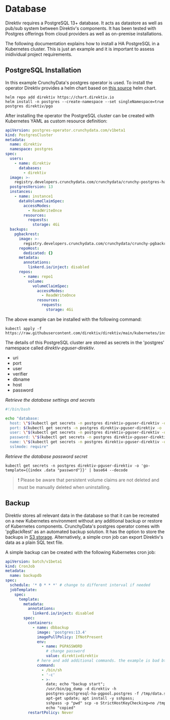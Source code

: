 # Database

Direktiv requires a PostgreSQL 13+ database. It acts as datastore as well as pub/sub system between Direktiv's components. It has been tested with Postgres offerings from cloud providers as well as on-premise installations.

The following documentation explains how to install a HA PostgreSQL in a Kubernetes cluster. This is just an example and it is important to assess inidividual project requirements.

## PostgreSQL Installation

In this example CrunchyData's postgres operator is used. To install the operator Direktiv provides a helm chart based on [this source](https://github.com/CrunchyData/postgres-operator-examples/) helm chart.

```console
helm repo add direktiv https://chart.direktiv.io
helm install -n postgres --create-namespace --set singleNamespace=true postgres direktiv/pgo
```

After installing the operator the PostgreSQL cluster can be created with Kubernetes YAML as custom resource definition:

```yaml
apiVersion: postgres-operator.crunchydata.com/v1beta1
kind: PostgresCluster
metadata:
  name: direktiv
  namespace: postgres
spec:
  users:
    - name: direktiv
      databases:
        - direktiv
  image: >-
    registry.developers.crunchydata.com/crunchydata/crunchy-postgres-ha:centos8-13.4-0
  postgresVersion: 13
  instances:
    - name: instance1
      dataVolumeClaimSpec:
        accessModes:
          - ReadWriteOnce
        resources:
          requests:
            storage: 4Gi
  backups:
    pgbackrest:
      image: >-
        registry.developers.crunchydata.com/crunchydata/crunchy-pgbackrest:centos8-2.33-2
      repoHost:
        dedicated: {}
      metadata:
        annotations:
          linkerd.io/inject: disabled
      repos:
        - name: repo1
          volume:
            volumeClaimSpec:
              accessModes:
                - ReadWriteOnce
              resources:
                requests:
                  storage: 4Gi
```

The above example can be installed with the following command:

```console
kubectl apply -f https://raw.githubusercontent.com/direktiv/direktiv/main/kubernetes/install/db/pg.yaml
```

The details of this PostgreSQL cluster are stored as secrets in the 'postgres' namespace called *direktiv-pguser-direktiv*.

- uri
- port
- user
- verifier
- dbname
- host
- password

*Retrieve the database settings and secrets*
```bash
#!/bin/bash

echo "database:
  host: \"$(kubectl get secrets -n postgres direktiv-pguser-direktiv -o 'go-template={{index .data "host"}}' | base64 --decode)\"
  port: $(kubectl get secrets -n postgres direktiv-pguser-direktiv -o 'go-template={{index .data "port"}}' | base64 --decode)
  user: \"$(kubectl get secrets -n postgres direktiv-pguser-direktiv -o 'go-template={{index .data "user"}}' | base64 --decode)\"
  password: \"$(kubectl get secrets -n postgres direktiv-pguser-direktiv -o 'go-template={{index .data "password"}}' | base64 --decode)\"
  name: \"$(kubectl get secrets -n postgres direktiv-pguser-direktiv -o 'go-template={{index .data "dbname"}}' | base64 --decode)\"
  sslmode: require"
```

*Retrieve the database password secret*

```console
kubectl get secrets -n postgres direktiv-pguser-direktiv -o 'go-template={{index .data "password"}}' | base64 --decode
```

> &#x2757; Please be aware that persistent volume claims are not deleted and must be manually deleted when uninstalling.

## Backup

Direktiv stores all relevant data in the database so that it can be recreated on a new Kubernetes environment without any additional backup or restore of Kubernetes components. CrunchyData's postgres operator comes with 'pgBackRest' as an automated backup solution. It has the option to store the backups in [S3 storage](https://access.crunchydata.com/documentation/postgres-operator/4.1.0/gettingstarted/design/backrest-s3-configuration/). Alternatively, a simple cron job can export Direktiv's data as a plain SQL text file.

A simple backup can be created with the following Kubernetes cron job:

```yaml
apiVersion: batch/v1beta1
kind: CronJob
metadata:
  name: backupdb
spec:
  schedule: '* 0 * * *' # change to different interval if needed
  jobTemplate:
    spec:
      template:
        metadata:
          annotations:
            linkerd.io/inject: disabled
        spec:
          containers:
            - name: dbbackup
              image: 'postgres:13.4'
              imagePullPolicy: IfNotPresent
              env:
                - name: PGPASSWORD
                  # change password
                  value: direktivdirektiv
              # here and add additional commands. the example is bad btw but works :)
              command:
                - /bin/sh
                - '-c'
                - >-
                  date; echo "backup start";
                  /usr/bin/pg_dump -d direktiv -h
                  postgres-postgresql-ha-pgpool.postgres -f /tmp/data.sql -U direktiv; ls -la /tmp;
                  apt-get update; apt install -y sshpass;
                  sshpass -p "pwd" scp -o StrictHostKeyChecking=no /tmp/data.sql username@192.168.1.1:/tmp/data.sql;
                  echo "copied"
          restartPolicy: Never
```
